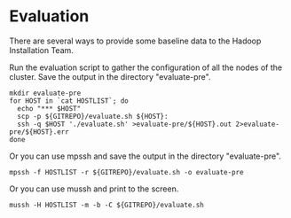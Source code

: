 # Evaluation

There are several ways to provide some baseline data to the Hadoop Installation Team.

Run the evaluation script to gather the configuration of all the nodes of the cluster.  Save the output in the directory "evaluate-pre".
```
mkdir evaluate-pre
for HOST in `cat HOSTLIST`; do
  echo "*** $HOST"
  scp -p ${GITREPO}/evaluate.sh ${HOST}:
  ssh -q $HOST './evaluate.sh' >evaluate-pre/${HOST}.out 2>evaluate-pre/${HOST}.err
done
```

Or you can use mpssh and save the output in the directory "evaluate-pre".
```
mpssh -f HOSTLIST -r ${GITREPO}/evaluate.sh -o evaluate-pre
```

Or you can use mussh and print to the screen.
```
mussh -H HOSTLIST -m -b -C ${GITREPO}/evaluate.sh
```


